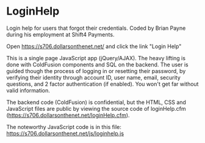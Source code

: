 # LoginHelp
Login help for users that forgot their credentials. Coded by Brian Payne during his employment at Shift4 Payments.

Open https://s706.dollarsonthenet.net/ and click the link "Login Help"

This is a single page JavaScript app (jQuery/AJAX). The heavy lifting is done with ColdFusion components and SQL on the backend. The user is guided though the process of logging in or resetting their password, by verifying their identity through account ID, user name, email, security questions, and 2 factor authentication (if enabled). You won't get far without valid information.

The backend code (ColdFusion) is confidential, but the HTML, CSS and JavaScript files are public by viewing the source code of loginHelp.cfm (https://s706.dollarsonthenet.net/loginHelp.cfm). 

The noteworthy JavaScript code is in this file: https://s706.dollarsonthenet.net/js/loginhelp.js
